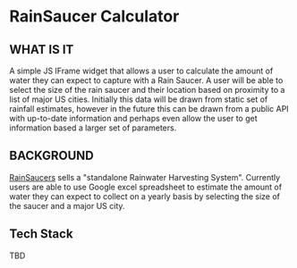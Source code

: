 # RainSaucer Calculator

## WHAT IS IT
A simple JS IFrame widget that allows a user to calculate the amount of water they can expect to capture with a Rain Saucer. A user will be able to select the size of the rain saucer and their location based on proximity to a list of major US cities. Initially this data will be drawn from static set of rainfall estimates, however in the future this can be drawn from a public API with up-to-date information and perhaps even allow the user to get information based a larger set of parameters.

## BACKGROUND
[RainSaucers](http://wwww.rainsaucers.com) sells a "standalone Rainwater Harvesting System". Currently users are able to use Google excel spreadsheet to estimate the amount of water they can expect to collect on a yearly basis by selecting the size of the saucer and a major US city.

## Tech Stack
TBD

